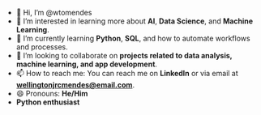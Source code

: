 - 👋 Hi, I’m @wtomendes
- 👀 I’m interested in learning more about **AI**, **Data Science**, and **Machine Learning**.
- 🌱 I’m currently learning **Python**, **SQL**, and how to automate workflows and processes.
- 💞️ I’m looking to collaborate on **projects related to data analysis, machine learning, and app development**.
- 📫 How to reach me: You can reach me on **LinkedIn** or via email at **wellingtonjrcmendes@email.com**.
- 😄 Pronouns: **He/Him**
-  **Python enthusiast**

